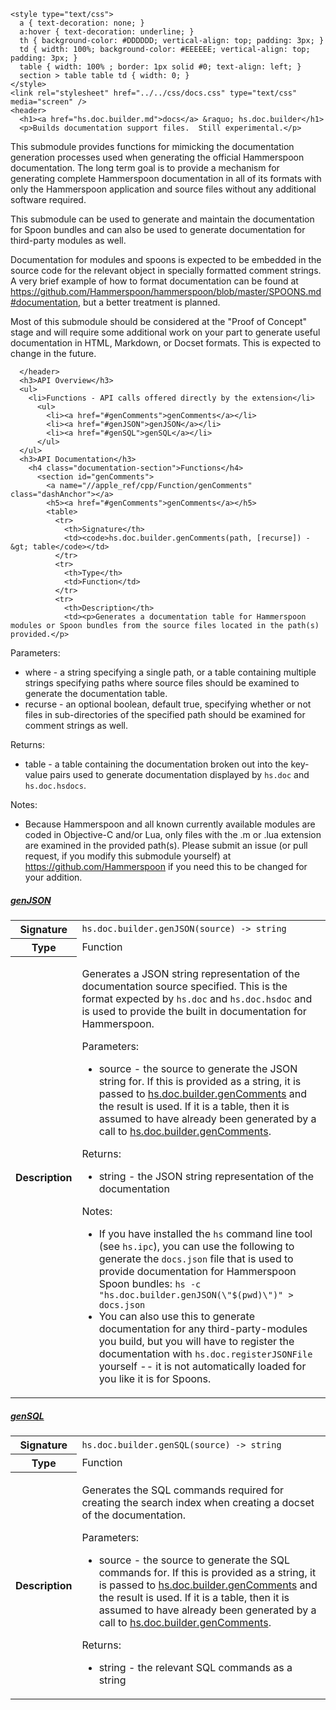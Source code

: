     <style type="text/css">
      a { text-decoration: none; }
      a:hover { text-decoration: underline; }
      th { background-color: #DDDDDD; vertical-align: top; padding: 3px; }
      td { width: 100%; background-color: #EEEEEE; vertical-align: top; padding: 3px; }
      table { width: 100% ; border: 1px solid #0; text-align: left; }
      section > table table td { width: 0; }
    </style>
    <link rel="stylesheet" href="../../css/docs.css" type="text/css" media="screen" />
    <header>
      <h1><a href="hs.doc.builder.md">docs</a> &raquo; hs.doc.builder</h1>
      <p>Builds documentation support files.  Still experimental.</p>
<p>This submodule provides functions for mimicking the documentation generation processes used when generating the official Hammerspoon documentation.  The long term goal is to provide a mechanism for generating complete Hammerspoon documentation in all of its formats with only the Hammerspoon application and source files without any additional software required.</p>
<p>This submodule can be used to generate and maintain the documentation for Spoon bundles and can also be used to generate documentation for third-party modules as well.</p>
<p>Documentation for modules and spoons is expected to be embedded in the source code for the relevant object in specially formatted comment strings.  A very brief example of how to format documentation can be found at <a href="https://github.com/Hammerspoon/hammerspoon/blob/master/SPOONS.md#documentation">https://github.com/Hammerspoon/hammerspoon/blob/master/SPOONS.md#documentation</a>, but a better treatment is planned.</p>
<p>Most of this submodule should be considered at the "Proof of Concept" stage and will require some additional work on your part to generate useful documentation in HTML, Markdown, or Docset formats.  This is expected to change in the future.</p>

      </header>
      <h3>API Overview</h3>
      <ul>
        <li>Functions - API calls offered directly by the extension</li>
          <ul>
            <li><a href="#genComments">genComments</a></li>
            <li><a href="#genJSON">genJSON</a></li>
            <li><a href="#genSQL">genSQL</a></li>
          </ul>
      </ul>
      <h3>API Documentation</h3>
        <h4 class="documentation-section">Functions</h4>
          <section id="genComments">
            <a name="//apple_ref/cpp/Function/genComments" class="dashAnchor"></a>
            <h5><a href="#genComments">genComments</a></h5>
            <table>
              <tr>
                <th>Signature</th>
                <td><code>hs.doc.builder.genComments(path, [recurse]) -&gt; table</code></td>
              </tr>
              <tr>
                <th>Type</th>
                <td>Function</td>
              </tr>
              <tr>
                <th>Description</th>
                <td><p>Generates a documentation table for Hammerspoon modules or Spoon bundles from the source files located in the path(s) provided.</p>
<p>Parameters:</p>
<ul>
<li>where - a string specifying a single path, or a table containing multiple strings specifying paths where source files should be examined to generate the documentation table.</li>
<li>recurse - an optional boolean, default true, specifying whether or not files in sub-directories of the specified path should be examined for comment strings as well.</li>
</ul>
<p>Returns:</p>
<ul>
<li>table - a table containing the documentation broken out into the key-value pairs used to generate documentation displayed by <code>hs.doc</code> and <code>hs.doc.hsdocs</code>.</li>
</ul>
<p>Notes:</p>
<ul>
<li>Because Hammerspoon and all known currently available modules are coded in Objective-C and/or Lua, only files with the .m or .lua extension are examined in the provided path(s).  Please submit an issue (or pull request, if you modify this submodule yourself) at <a href="https://github.com/Hammerspoon">https://github.com/Hammerspoon</a> if you need this to be changed for your addition.</li>
</ul>
</td>
              </tr>
            </table>
          </section>
          <section id="genJSON">
            <a name="//apple_ref/cpp/Function/genJSON" class="dashAnchor"></a>
            <h5><a href="#genJSON">genJSON</a></h5>
            <table>
              <tr>
                <th>Signature</th>
                <td><code>hs.doc.builder.genJSON(source) -&gt; string</code></td>
              </tr>
              <tr>
                <th>Type</th>
                <td>Function</td>
              </tr>
              <tr>
                <th>Description</th>
                <td><p>Generates a JSON string representation of the documentation source specified. This is the format expected by <code>hs.doc</code> and <code>hs.doc.hsdoc</code> and is used to provide the built in documentation for Hammerspoon.</p>
<p>Parameters:</p>
<ul>
<li>source - the source to generate the JSON string for.  If this is provided as a string, it is passed to <a href="#genComments">hs.doc.builder.genComments</a> and the result is used.  If it is a table, then it is assumed to have already been generated by a call to <a href="#genComments">hs.doc.builder.genComments</a>.</li>
</ul>
<p>Returns:</p>
<ul>
<li>string - the JSON string representation of the documentation</li>
</ul>
<p>Notes:</p>
<ul>
<li>If you have installed the <code>hs</code> command line tool (see <code>hs.ipc</code>), you can use the following to generate the <code>docs.json</code> file that is used to provide documentation for Hammerspoon Spoon bundles: <code>hs -c "hs.doc.builder.genJSON(\"$(pwd)\")" &gt; docs.json</code></li>
<li>You can also use this to generate documentation for any third-party-modules you build, but you will have to register the documentation with <code>hs.doc.registerJSONFile</code> yourself -- it is not automatically loaded for you like it is for Spoons.</li>
</ul>
</td>
              </tr>
            </table>
          </section>
          <section id="genSQL">
            <a name="//apple_ref/cpp/Function/genSQL" class="dashAnchor"></a>
            <h5><a href="#genSQL">genSQL</a></h5>
            <table>
              <tr>
                <th>Signature</th>
                <td><code>hs.doc.builder.genSQL(source) -&gt; string</code></td>
              </tr>
              <tr>
                <th>Type</th>
                <td>Function</td>
              </tr>
              <tr>
                <th>Description</th>
                <td><p>Generates the SQL commands required for creating the search index when creating a docset of the documentation.</p>
<p>Parameters:</p>
<ul>
<li>source - the source to generate the SQL commands for.  If this is provided as a string, it is passed to <a href="#genComments">hs.doc.builder.genComments</a> and the result is used.  If it is a table, then it is assumed to have already been generated by a call to <a href="#genComments">hs.doc.builder.genComments</a>.</li>
</ul>
<p>Returns:</p>
<ul>
<li>string - the relevant SQL commands as a string</li>
</ul>
</td>
              </tr>
            </table>
          </section>
